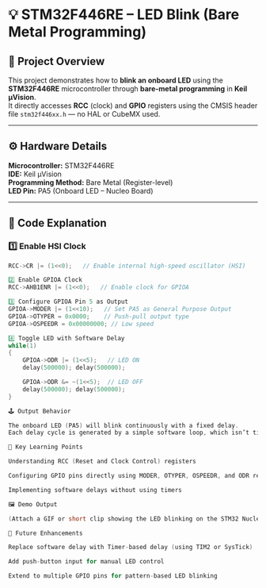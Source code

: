 # 💡 STM32F446RE – LED Blink (Bare Metal Programming)

## 📘 Project Overview
This project demonstrates how to **blink an onboard LED** using the **STM32F446RE** microcontroller through **bare-metal programming** in **Keil µVision**.  
It directly accesses **RCC** (clock) and **GPIO** registers using the CMSIS header file `stm32f446xx.h` — no HAL or CubeMX used.

---

## ⚙️ Hardware Details

**Microcontroller:** STM32F446RE  
**IDE:** Keil µVision  
**Programming Method:** Bare Metal (Register-level)  
**LED Pin:** PA5 (Onboard LED – Nucleo Board)  

---

## 🔩 Code Explanation

### 1️⃣ Enable HSI Clock
```c
RCC->CR |= (1<<0);   // Enable internal high-speed oscillator (HSI)

2️⃣ Enable GPIOA Clock
RCC->AHB1ENR |= (1<<0);   // Enable clock for GPIOA

3️⃣ Configure GPIOA Pin 5 as Output
GPIOA->MODER |= (1<<10);   // Set PA5 as General Purpose Output
GPIOA->OTYPER = 0x0000;    // Push-pull output type
GPIOA->OSPEEDR = 0x00000000; // Low speed

4️⃣ Toggle LED with Software Delay
while(1)
{
	GPIOA->ODR |= (1<<5);   // LED ON
	delay(500000); delay(500000);

	GPIOA->ODR &= ~(1<<5);  // LED OFF
	delay(500000); delay(500000);
}

🕹️ Output Behavior

The onboard LED (PA5) will blink continuously with a fixed delay.
Each delay cycle is generated by a simple software loop, which isn’t timing accurate but sufficient for demonstration.

🧠 Key Learning Points

Understanding RCC (Reset and Clock Control) registers

Configuring GPIO pins directly using MODER, OTYPER, OSPEEDR, and ODR registers

Implementing software delays without using timers

🖼️ Demo Output

(Attach a GIF or short clip showing the LED blinking on the STM32 Nucleo board)

🚀 Future Enhancements

Replace software delay with Timer-based delay (using TIM2 or SysTick)

Add push-button input for manual LED control

Extend to multiple GPIO pins for pattern-based LED blinking

